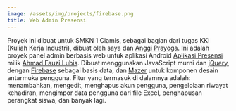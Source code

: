 ```yaml
---
image: /assets/img/projects/firebase.png
title: Web Admin Presensi
---
```


Proyek ini dibuat untuk SMKN 1 Ciamis, sebagai bagian dari tugas KKI (Kuliah Kerja Industri), dibuat oleh saya dan [Anggi Prayoga](https://github.com/anggiprayoga9). Ini adalah proyek panel admin berbasis web untuk aplikasi Android [Aplikasi Presensi](https://github.com/Ahmadfzlbs/presensi-app) milik [Ahmad Fauzi Lubis](https://github.com/Ahmadfzlbs). Dibuat menggunakan JavaScript murni dan [jQuery](https://jquery.com), dengan [Firebase](https://firebase.google.com) sebagai basis data, dan [Mazer](https://zuramai.github.io/mazer/) untuk komponen desain antarmuka pengguna. Fitur yang termasuk di dalamnya adalah: menambahkan, mengedit, menghapus akun pengguna, pengelolaan riwayat kehadiran, mengimpor data pengguna dari file Excel, penghapusan perangkat siswa, dan banyak lagi.